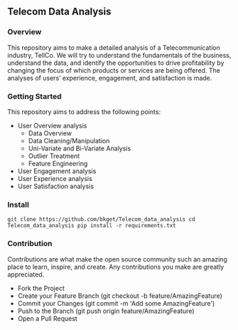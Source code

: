 ## Telecom Data Analysis

### Overview
This repository aims to make a detailed analysis of a Telecommunication industry, TellCo. We will try to understand the fundamentals of the business, understand the data, and identify the opportunities to drive profitability by changing the focus of which products or services are being offered. The analyses of users’ experience, engagement, and satisfaction is made. 

### Getting Started
This repository aims to address the following points:
* User Overview analysis
  * Data Overview
  * Data Cleaning/Manipulation
  * Uni-Variate and Bi-Variate Analysis
  * Outlier Treatment
  * Feature Engineering
* User Engagement analysis
* User Experience analysis
* User Satisfaction analysis

### Install
`git clone https://github.com/bkget/Telecom_data_analysis
cd Telecom_data_analysis
pip install -r requirements.txt`

### Contribution 
Contributions are what make the open source community such an amazing place to learn, inspire, and create. Any contributions you make are greatly appreciated.

* Fork the Project
* Create your Feature Branch (git checkout -b feature/AmazingFeature)
* Commit your Changes (git commit -m 'Add some AmazingFeature')
* Push to the Branch (git push origin feature/AmazingFeature)
* Open a Pull Request

